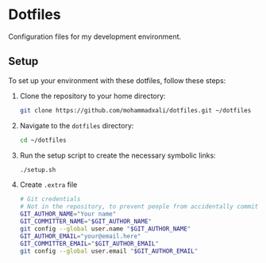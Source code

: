 # Dotfiles

Configuration files for my development environment.

## Setup

To set up your environment with these dotfiles, follow these steps:

1. Clone the repository to your home directory:

    ```sh
    git clone https://github.com/mohammadxali/dotfiles.git ~/dotfiles
    ```

2. Navigate to the `dotfiles` directory:

    ```sh
    cd ~/dotfiles
    ```

3. Run the setup script to create the necessary symbolic links:

    ```sh
    ./setup.sh
    ```

4. Create `.extra` file

    ```sh
    # Git credentials
    # Not in the repository, to prevent people from accidentally committing under my name
    GIT_AUTHOR_NAME="Your name"
    GIT_COMMITTER_NAME="$GIT_AUTHOR_NAME"
    git config --global user.name "$GIT_AUTHOR_NAME"
    GIT_AUTHOR_EMAIL="your@email.here"
    GIT_COMMITTER_EMAIL="$GIT_AUTHOR_EMAIL"
    git config --global user.email "$GIT_AUTHOR_EMAIL"
    ```
